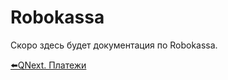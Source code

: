 # Robokassa
Скоро здесь будет документация по Robokassa.



[⬅️QNext. Платежи](/docs-test/admin/pay)
  
